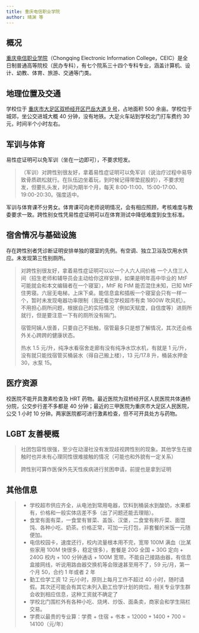 ```yaml
---
title: 重庆电信职业学院
author: 晴渊 等
---
```


## 概况

[重庆电信职业学院](https://www.cqtc.edu.cn/)（Chongqing Electronic Information College，CEIC）是全日制普通高等院校（民办专科），有七个院系三十四个专科专业，涵盖计算机、设计、幼教、体育、旅游、交通等门类。

## 地理位置及交通

学校位于 [重庆市大足区双桥经开区巴岳大道 9 号](https://amap.com/place/B0FFF6XZ41)，占地面积 500 余亩。学校位于城郊，坐公交进城大概 40 分钟，没有地铁。大足火车站到学校北门打车费约 30 元，时间半个小时左右。

## 军训与体育

易性症证明可以免军训（坐在一边即可），不要求短发。

> （军训）对跨性别很友好，拿着易性症证明可以免军训（说治疗过程中易导致骨质疏松就行。在队伍边坐着玩，到时候记得带垫屁股的），不要求短发，但要扎头发，时间为期半个月，每天 8:00-11:00、15:00-17:00、19:00-20:30。强度适中。

军训与体育课不分男女。体育课可向老师说明情况，会有相应照顾，考核难度与教委要求一致。跨性别女性凭易性症证明可以在体育测试中降低难度到女生标准。

## 宿舍情况与基础设施

存在跨性别者凭诊断证明安排单独的寝室的先例。有空调、独立卫浴及饮用水供应。未发现第三性别厕所。

> 对跨性别很友好，拿着易性症证明可以以一个人六人间价格 一个人住三人间（招生老师和辅导员会主动给你这样安排，如果是明年高中毕业的 MtF 可能就会和本文编辑者在一个寝室），MtF 和 FtM 能否混住未知，已知 MtF 住男寝。六层无电梯，上床下桌。能信息盒和插板一个寝室会只有一样一个，暂时未发现电器功率限制（我还看见学校超市有卖 1800W 吹风机）。不用担心厕所问题，根据自己的实际情况（例如天赋度，自信度等）进厕所就行，但是要注意一下有的厕所没有隔门。
>
> 宿管阿姨人很善，只要自己不抵触，宿管最多只是想了解情况，其次还会格外关心跨跨的健康状态。
>
> 热水 1.5 元/升，纯净水看宿舍走廊有没有纯净水饮水机，有就是 1 元/升，没有就只能找宿管买桶装水（得自己搬上楼），13 元/17.8 升，桶装水押金 30，水泵 15。

## 医疗资源

校医院不能开具激素检查及 HRT 药物。最近医院为双桥经开区人民医院共体通桥分院，公交步行差不多都是 40 分钟；最近的三甲医院为重庆市大足区人民医院，公交 1 小时 10 分钟。两家医院都可进行激素检查，但不可开具处方与药物。

## LGBT 友善梗概

> 社团包容性很强，至少在动漫社没有发现歧视跨性别的现象。其他学生在接触时也并未有心理同性很难接触的情况（可能也和外貌有一定关系）
>
> 跨性别可算作医保外先天性疾病进行贫困申请，前提也是拿到证明

## 其他信息

> - 学校超市供应齐全，从电池到常用电器，饮料到桶装水到酸奶，水果都有，价格和一般实体店差不多（出了问题还能去理赔）。
> - 食堂有面有菜，一食堂有冒菜、盖饭、汉堡，二食堂有称斤菜、面馄饨、各种小吃、奶茶。价格正常，可加一元打包，非套餐的米饭一元随便加。
> - 电信校园卡，速度还行，校内流量根本用不完，宽带 100M 满血（比某些家用 100M 快很多，稳定很多），套餐是 20G 全国 + 30G 定向 + 240G 校内 + 100 分钟通话 + 100M 宽带。不能自己接路由器，有信息盒接网线，听说用路由器交换机等会限速甚至用不了，59 元/月，第一个月 50，合约 1 年或者 2 年
> - 勤工俭学工资 12 元/小时，原则上每月工作不超过 40 小时，随时请假。其次还可能会有其它未列入勤工俭学计划的岗位，相关专业学生群会收到相应信息，这种工资就不确定了
> - 学校北门围栏外有各种小吃、烧烤、炒饭、面条卖，商家会和学生隔栏交易。
> - 学费以最贵的专业算：学费 + 住宿 + 书本 = 12000 + 1400 + 700 = 14100（元/年）
